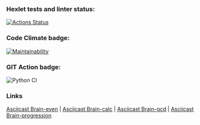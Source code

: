 ### Hexlet tests and linter status:
[![Actions Status](https://github.com/Zloboglaz/python-project-lvl1/workflows/hexlet-check/badge.svg)](https://github.com/Zloboglaz/python-project-lvl1/actions)

### Code Climate badge:
[![Maintainability](https://api.codeclimate.com/v1/badges/a99a88d28ad37a79dbf6/maintainability)](https://codeclimate.com/github/Zloboglaz/python-project-lvl1/maintainability)

### GIT Action badge:
![Python CI](https://github.com/Zloboglaz/python-project-lvl1/actions/workflows/main.yml/badge.svg)

### Links
[Asciicast Brain-even](https://asciinema.org/a/Albrjpeae8kjLtpeF217CXegd) 
 |
[Asciicast Brain-calc](https://asciinema.org/a/0rtTdJKjhIwSNVy94lWBJr8mi) 
 |
[Asciicast Brain-gcd](https://asciinema.org/a/DuMgP4ivpzN1curcikr7Tg71H)
 |
[Asciicast Brain-progression](https://asciinema.org/a/iz1bc3agQbhhwzFDalJA3SA9q)